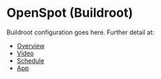# OpenSpot (Buildroot)
Buildroot configuration goes here. Further detail at:
- [Overview](https://github.com/cu-ecen-aeld/final-project-nestoralfaro/wiki/Project-Overview)
- [Video](https://github.com/cu-ecen-aeld/final-project-nestoralfaro/wiki/Nestor's-Final-Project-Video)
- [Schedule](https://github.com/users/nestoralfaro/projects/1/views/1?groupedBy%5BcolumnId%5D=125354434)
- [App](https://github.com/nestoralfaro/final-project-assignment-nestoralfaro)
